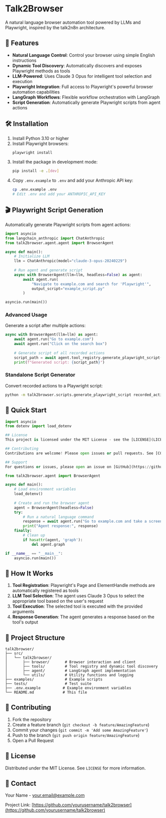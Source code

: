 # Talk2Browser

A natural language browser automation tool powered by LLMs and Playwright, inspired by the talk2n8n architecture.

## 🚀 Features

- **Natural Language Control**: Control your browser using simple English instructions
- **Dynamic Tool Discovery**: Automatically discovers and exposes Playwright methods as tools
- **LLM-Powered**: Uses Claude 3 Opus for intelligent tool selection and execution
- **Playwright Integration**: Full access to Playwright's powerful browser automation capabilities
- **LangGraph Workflows**: Flexible workflow orchestration with LangGraph
- **Script Generation**: Automatically generate Playwright scripts from agent actions

## 🛠️ Installation

1. Install Python 3.10 or higher
2. Install Playwright browsers:
   ```bash
   playwright install
   ```
3. Install the package in development mode:
   ```bash
   pip install -e .[dev]
   ```
4. Copy `.env.example` to `.env` and add your Anthropic API key:
   ```bash
   cp .env.example .env
   # Edit .env and add your ANTHROPIC_API_KEY
   ```

## 🎬 Playwright Script Generation

Automatically generate Playwright scripts from agent actions:

```python
import asyncio
from langchain_anthropic import ChatAnthropic
from talk2browser.agent.agent import BrowserAgent

async def main():
    # Initialize LLM
    llm = ChatAnthropic(model="claude-3-opus-20240229")
    
    # Run agent and generate script
    async with BrowserAgent(llm=llm, headless=False) as agent:
        await agent.run(
            "Navigate to example.com and search for 'Playwright'",
            output_script="example_script.py"
        )

asyncio.run(main())
```

### Advanced Usage

Generate a script after multiple actions:

```python
async with BrowserAgent(llm=llm) as agent:
    await agent.run("Go to example.com")
    await agent.run("Click on the search box")
    
    # Generate script of all recorded actions
    script_path = await agent.tool_registry.generate_playwright_script("my_script.py")
    print(f"Generated script: {script_path}")
```

### Standalone Script Generator

Convert recorded actions to a Playwright script:

```bash
python -m talk2browser.scripts.generate_playwright_script recorded_actions.json -o output_script.py
```

## 🚀 Quick Start

```python
import asyncio
from dotenv import load_dotenv

## License
This project is licensed under the MIT License - see the [LICENSE](LICENSE) file for details.

## Contributing
Contributions are welcome! Please open issues or pull requests. See [CONTRIBUTING.md](CONTRIBUTING.md) for guidelines.

## Support
For questions or issues, please open an issue on [GitHub](https://github.com/youruser/talk2browser/issues).

from talk2browser.agent import BrowserAgent

async def main():
    # Load environment variables
    load_dotenv()
    
    # Create and run the browser agent
    agent = BrowserAgent(headless=False)
    try:
        # Run a natural language command
        response = await agent.run("Go to example.com and take a screenshot")
        print("Agent response:", response)
    finally:
        # Clean up
        if hasattr(agent, 'graph'):
            del agent.graph

if __name__ == "__main__":
    asyncio.run(main())
```

## 🤖 How It Works

1. **Tool Registration**: Playwright's Page and ElementHandle methods are automatically registered as tools
2. **LLM Tool Selection**: The agent uses Claude 3 Opus to select the appropriate tool based on the user's request
3. **Tool Execution**: The selected tool is executed with the provided arguments
4. **Response Generation**: The agent generates a response based on the tool's output

## 📁 Project Structure

```
talk2browser/
├── src/
│   └── talk2browser/
│       ├── browser/       # Browser interaction and client
│       ├── tools/         # Tool registry and dynamic tool discovery
│       ├── agent/         # LangGraph agent implementation
│       └── utils/         # Utility functions and logging
├── examples/              # Example scripts
├── tests/                 # Test suite
├── .env.example          # Example environment variables
└── README.md             # This file
```

## 🤝 Contributing

1. Fork the repository
2. Create a feature branch (`git checkout -b feature/AmazingFeature`)
3. Commit your changes (`git commit -m 'Add some AmazingFeature'`)
4. Push to the branch (`git push origin feature/AmazingFeature`)
5. Open a Pull Request

## 📄 License

Distributed under the MIT License. See `LICENSE` for more information.

## 📧 Contact

Your Name - your.email@example.com

Project Link: [https://github.com/yourusername/talk2browser](https://github.com/yourusername/talk2browser)
